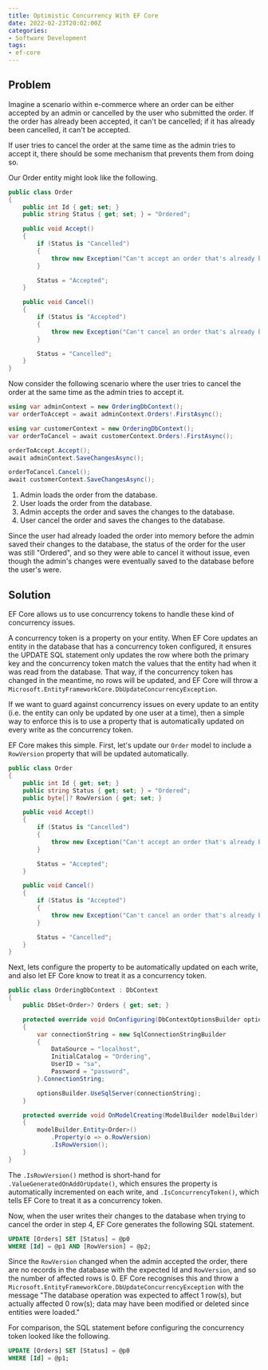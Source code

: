 ```yaml
---
title: Optimistic Concurrency With EF Core
date: 2022-02-23T20:02:00Z
categories:
- Software Development
tags:
- ef-core
---
```


## Problem

Imagine a scenario within e-commerce where an order can be either accepted by an admin or cancelled by the user who submitted the order. If the order has already been accepted, it can't be cancelled; if it has already been cancelled, it can't be accepted.

If user tries to cancel the order at the same time as the admin tries to accept it, there should be some mechanism that prevents them from doing so.

Our Order entity might look like the following.

````csharp
public class Order
{
    public int Id { get; set; }
    public string Status { get; set; } = "Ordered";

    public void Accept()
    {
        if (Status is "Cancelled")
        {
            throw new Exception("Can't accept an order that's already been cancelled.");
        }

        Status = "Accepted";
    }

    public void Cancel()
    {
        if (Status is "Accepted")
        {
            throw new Exception("Can't cancel an order that's already been accepted.");
        }

        Status = "Cancelled";
    }
}
````

Now consider the following scenario where the user tries to cancel the order at the same time as the admin tries to accept it.

````csharp
using var adminContext = new OrderingDbContext();
var orderToAccept = await adminContext.Orders!.FirstAsync();

using var customerContext = new OrderingDbContext();
var orderToCancel = await customerContext.Orders!.FirstAsync();

orderToAccept.Accept();
await adminContext.SaveChangesAsync();

orderToCancel.Cancel();
await customerContext.SaveChangesAsync();
````

1. Admin loads the order from the database.
1. User loads the order from the database.
1. Admin accepts the order and saves the changes to the database.
1. User cancel the order and saves the changes to the database.

Since the user had already loaded the order into memory before the admin saved their changes to the database, the status of the order for the user was still "Ordered", and so they were able to cancel it without issue, even though the admin's changes were eventually saved to the database before the user's were.

## Solution

EF Core allows us to use concurrency tokens to handle these kind of concurrency issues.

A concurrency token is a property on your entity. When EF Core updates an entity in the database that has a concurrency token configured, it ensures the UPDATE SQL statement only updates the row where both the primary key and the concurrency token match the values that the entity had when it was read from the database. That way, if the concurrency token has changed in the meantime, no rows will be updated, and EF Core will throw a `Microsoft.EntityFrameworkCore.DbUpdateConcurrencyException`.

If we want to guard against concurrency issues on every update to an entity (i.e. the entity can only be updated by one user at a time), then a simple way to enforce this is to use a property that is automatically updated on every write as the concurrency token.

EF Core makes this simple. First, let's update our `Order` model to include a `RowVersion` property that will be updated automatically.

````csharp
public class Order
{
    public int Id { get; set; }
    public string Status { get; set; } = "Ordered";
    public byte[]? RowVersion { get; set; }

    public void Accept()
    {
        if (Status is "Cancelled")
        {
            throw new Exception("Can't accept an order that's already been cancelled.");
        }

        Status = "Accepted";
    }

    public void Cancel()
    {
        if (Status is "Accepted")
        {
            throw new Exception("Can't cancel an order that's already been accepted.");
        }

        Status = "Cancelled";
    }
}
````

Next, lets configure the property to be automatically updated on each write, and also let EF Core know to treat it as a concurrency token.

````csharp
public class OrderingDbContext : DbContext
{
    public DbSet<Order>? Orders { get; set; }

    protected override void OnConfiguring(DbContextOptionsBuilder optionsBuilder)
    {
        var connectionString = new SqlConnectionStringBuilder
        {
            DataSource = "localhost",
            InitialCatalog = "Ordering",
            UserID = "sa",
            Password = "password",
        }.ConnectionString;

        optionsBuilder.UseSqlServer(connectionString);
    }

    protected override void OnModelCreating(ModelBuilder modelBuilder)
    {
        modelBuilder.Entity<Order>()
            .Property(o => o.RowVersion)
            .IsRowVersion();
    }
}
````

The `.IsRowVersion()` method is short-hand for `.ValueGeneratedOnAddOrUpdate()`, which ensures the property is automatically incremented on each write, and `.IsConcurrencyToken()`, which tells EF Core to treat it as a concurrency token.

Now, when the user writes their changes to the database when trying to cancel the order in step 4, EF Core generates the following SQL statement.

````sql
UPDATE [Orders] SET [Status] = @p0
WHERE [Id] = @p1 AND [RowVersion] = @p2;
````

Since the `RowVersion` changed when the admin accepted the order, there are no records in the database with the expected Id and `RowVersion`, and so the number of affected rows is 0. EF Core recognises this and throw a `Microsoft.EntityFrameworkCore.DbUpdateConcurrencyException` with the message "The database operation was expected to affect 1 row(s), but actually affected 0 row(s); data may have been modified or deleted since entities were loaded."

For comparison, the SQL statement before configuring the concurrency token looked like the following.

````sql
UPDATE [Orders] SET [Status] = @p0
WHERE [Id] = @p1;
````
